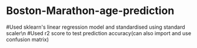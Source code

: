 # Boston-Marathon-age-prediction

#Used sklearn's linear regression model and standardised using standard scaler\n
#Used r2 score to test prediction accuracy(can also import and use confusion matrix)
